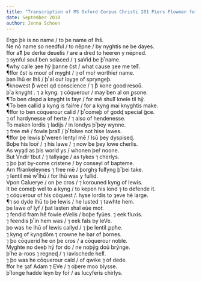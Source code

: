```yaml
---
title: "Transcription of MS Oxford Corpus Christi 201 Piers Plowman folio 82r"
date: September 2018
author: Jenna Schoen
---
```


Ergo þ̉e is no name / to þe name of Ihs̄.   
Ne nō name so needful / to nēpne / by nyghtis ne be dayes.  
ffor aỻ þe derke deuelis / are a dred to heeren y nēpned.  
⁊ synful souꝉ ben solaced / ⁊ saVid be þͭ name.  
¶why calle ȝee hȳ þanne c͛st / what cause ȝee me teỻ.  
¶ffor c͛st is moor̉ of myght / ⁊ of mor̉ worthier̉ name.  
þan Ihū er Ihs̄ / þͭ al our̉ Ioyȝe of spryngeþ.  
¶knowest þͧ weel qd conscience / ⁊ þͧ kone good resoū.  
þͭ a knyght . ⁊ a kyng. ⁊ cōquerour / may ben al on ꝑsone.  
¶To ben clepd a knyght is fayr / for mē shuỻ knele til hȳ.  
¶To ben callid a kyng is fair̉re / for a kyng mai knyghtis make.  
¶ffor to ben cōquerour calid / þͭ comeþ of godɖ special g̈ce.    
⁊ of hardynesse of herte / ⁊ also of hendenesse.  
To maken lordis ⁊ ladijs / in londys þͭ þey wynne.  
⁊ free mē / fowle þraỻ / þͭ folwe not hise lawes.  
¶ffor þe Iewis þͭ weren Ientyl mē / Isū þey dyspiseɖ.  
Boþe his loor̉ / ⁊ his lawe / ⁊ now be þey lowe cherlis.  
As wyȝd as þis world ys / whonen þer̉ noone.  
But Vndir t͛but / ⁊ tallyage / as tykes ⁊ cherlys.  
⁊ þo þat by-come cristene / by conseyl of bapteme.  
Arn ffrankeleynes ⁊ free mē / þorghȝ fuỻyng þͭ þei take.  
⁊ Ientil mē wͭ Ihū / for Ihū was y fullid.  
Vpon Caluerye / on þe cros / ⁊ korouned kyng of Iewis.  
It be comeþ wel to a kyng / to kepen his lond ⁊ to defende it.  
⁊ cōquerour of his cōquest /. hyse lordis to ȝeve hē large.  
¶⁊ so dyde Ihū to þe Iewis / he Iusted ⁊ tawhte hem.  
þe lawe of lyf / þat lasten shal eủe mor̉.  
⁊ fendid fram hē fowle eVelis / boþe fyủes. ⁊ eek fluxis.  
⁊ feendis þͭ in hem was / ⁊ eek fals by leVe.  
þo was he Ihū of Iewis callyd / ⁊ þe Ientil ꝓpħe.  
⁊ kyng of kyngdōm ⁊ crowne he bar of þornes.  
⁊ þo cōquerid he on þe cros / a cōquerour noble.  
Myghte no deeþ hȳ for do / ne noþȳg doū brȳnge.  
þͭ he a-roos ⁊ regneɖ / ⁊ ravischede heỻ.  
⁊ þo was he cōquerour cald / of qwike ⁊ of dede.  
ffor he ȝaf Adam ⁊ EVe / ⁊ oþere moo blysse.  
þͭ longe hadde leyn by for̉ / as lucyferis chirlys.  
